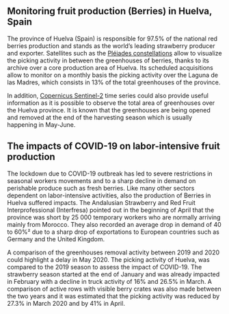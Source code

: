 ## Monitoring fruit production (Berries) in Huelva, Spain

The province of Huelva (Spain) is responsible for 97.5%  of the national red berries production and stands as the world’s leading strawberry producer and exporter. Satellites such as the [Pléiades constellations](https://earth.esa.int/eogateway/missions/pleiades) allow to visualize the picking activity in between the greenhouses of berries, thanks to its archive over a core production area of Huelva. Its scheduled  acquisitions allow to monitor on a monthly basis the picking activity over the Laguna de las Madres, which consists in 13% of the total greenhouses of the province. 

In addition, [Copernicus Sentinel-2](https://sentinels.copernicus.eu/web/sentinel/missions/sentinel-2) time series could also provide useful information as it is possible to observe the total area of greenhouses over the Huelva province. It is known that the greenhouses are being opened and removed at the end of the harvesting season which is usually happening in May-June. 

## The impacts of COVID-19 on labor-intensive fruit production 
The lockdown due to COVID-19 outbreak has led to severe restrictions in seasonal workers movements and to a sharp decline in demand on perishable produce such as fresh berries. Like many other sectors dependent on labor-intensive activities, also the production of Berries in Huelva suffered impacts. The Andalusian Strawberry and Red Fruit Interprofessional (Interfresa) pointed out in the beginning of April that the province was short by 25 000  temporary workers who are normally arriving mainly from Morocco. They also recorded an average drop in demand of 40 to 60%² due to a sharp drop of exportations to European countries such as Germany and the United Kingdom. 

A comparison of the greenhouses removal activity between 2019 and 2020 could highlight a delay in May 2020. The picking activity of Huelva, was compared to the 2019 season to assess the impact of COVID-19. The strawberry season started at the end of January and was already impacted in February with a decline in truck activity of 16% and 26.5% in March. A comparison of active rows with visible berry crates was also made between the two years and it was estimated that the picking activity was reduced by 27.3% in March 2020 and by 41% in April. 


